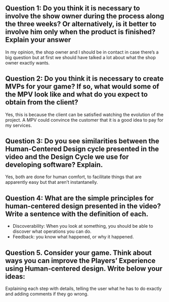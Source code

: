 ## Question 1: Do you think it is necessary to involve the show owner during the process along the three weeks? Or alternatively, is it better to involve him only when the product is finished? Explain your answer
In my opinion, the shop owner and I should be in contact in case there’s a big question but at first we should have talked a lot about what the shop owner exactly wants.


## Question 2: Do you think it is necessary to create MVPs for your game? If so, what would some of the MPV look like and what do you expect to obtain from the client?
Yes, this is because the client can be satisfied watching the evolution of the project. A MPV could convince the customer that it is a good idea to pay for my services.


## Question 3: Do you see similarities between the Human-Centered Design cycle presented in the video and the Design Cycle we use for developing software? Explain.
Yes, both are done for human comfort, to facilitate things that are apparently easy but that aren’t instantanelly.


## Question 4: What are the simple principles for human-centered design presented in the video? Write a sentence with the definition of each.
- Discoverability: When you look at something, you should be able to discover what operations you can do.
- Feedback: you know what happened, or why it happened.


## Question 5. Consider your game. Think about ways you can improve the Players’ Experience using Human-centered design. Write below your ideas:
Explaining each step with details, telling the user what he has to do exactly and adding comments if they go wrong.

